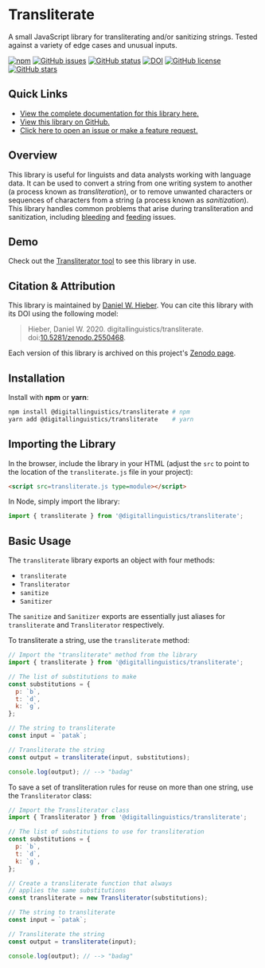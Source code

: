 # Transliterate

A small JavaScript library for transliterating and/or sanitizing strings. Tested against a variety of edge cases and unusual inputs.

[![npm](https://img.shields.io/npm/dt/@digitallinguistics/transliterate)][npm]
[![GitHub issues](https://img.shields.io/github/issues/digitallinguistics/transliterate)][issues]
[![GitHub status](https://github.com/digitallinguistics/transliterate/workflows/release/badge.svg)][status]
[![DOI](https://zenodo.org/badge/167235084.svg)][Zenodo]
[![GitHub license](https://img.shields.io/github/license/digitallinguistics/transliterate)][license]
[![GitHub stars](https://img.shields.io/github/stars/digitallinguistics/transliterate?style=social)][stargazers]

## Quick Links

* [View the complete documentation for this library here.][docs]
* [View this library on GitHub.][GitHub]
* [Click here to open an issue or make a feature request.][new-issue]

## Overview

This library is useful for linguists and data analysts working with language data. It can be used to convert a string from one writing system to another (a process known as <dfn>transliteration</dfn>), or to remove unwanted characters or sequences of characters from a string (a process known as <dfn>sanitization</dfn>). This library handles common problems that arise during transliteration and sanitization, including [bleeding][bleeding] and [feeding][feeding] issues.

## Demo

Check out the [Transliterator tool][Transliterator] to see this library in use.

## Citation & Attribution

This library is maintained by [Daniel W. Hieber][me]. You can cite this library with its DOI using the following model:

> Hieber, Daniel W. 2020. digitallinguistics/transliterate. doi:[10.5281/zenodo.2550468](https://doi.org/10.5281/zenodo.2550468).

Each version of this library is archived on this project's [Zenodo page][Zenodo].

## Installation

Install with **npm** or **yarn**:

```sh
npm install @digitallinguistics/transliterate # npm
yarn add @digitallinguistics/transliterate    # yarn
```

## Importing the Library

In the browser, include the library in your HTML (adjust the `src` to point to the location of the `transliterate.js` file in your project):

```html
<script src=transliterate.js type=module></script>
```

In Node, simply import the library:

```js
import { transliterate } from '@digitallinguistics/transliterate';
```

## Basic Usage

The `transliterate` library exports an object with four methods:

- `transliterate`
- `Transliterator`
- `sanitize`
- `Sanitizer`

The `sanitize` and `Sanitizer` exports are essentially just aliases for `transliterate` and `Transliterator` respectively.

To transliterate a string, use the `transliterate` method:

```js
// Import the "transliterate" method from the library
import { transliterate } from '@digitallinguistics/transliterate';

// The list of substitutions to make
const substitutions = {
  p: `b`,
  t: `d`,
  k: `g`,
};

// The string to transliterate
const input = `patak`;

// Transliterate the string
const output = transliterate(input, substitutions);

console.log(output); // --> "badag"
```

To save a set of transliteration rules for reuse on more than one string, use the `Transliterator` class:

```js
// Import the Transliterator class
import { Transliterator } from '@digitallinguistics/transliterate';

// The list of substitutions to use for transliteration
const substitutions = {
  p: `b`,
  t: `d`,
  k: `g`,
};

// Create a transliterate function that always
// applies the same substitutions
const transliterate = new Transliterator(substitutions);

// The string to transliterate
const input = `patak`;

// Transliterate the string
const output = transliterate(input);

console.log(output); // --> "badag"
```

[bleeding]:       https://en.wikipedia.org/wiki/Bleeding_order
[docs]:           https://developer.digitallinguistics.io/transliterate
[feeding]:        https://en.wikipedia.org/wiki/Feeding_order
[GitHub]:         https://github.com/digitallinguistics/transliterate
[issues]:         https://github.com/digitallinguistics/transliterate/issues
[license]:        https://github.com/digitallinguistics/transliterate/blob/master/LICENSE.md
[new-issue]:      https://github.com/digitallinguistics/transliterate/issues/new
[me]:             https://danielhieber.com
[npm]:            https://www.npmjs.com/package/@digitallinguistics/transliterate
[stargazers]:     https://github.com/digitallinguistics/transliterate/stargazers
[status]:         https://github.com/digitallinguistics/transliterate/actions
[Transliterator]: https://tools.digitallinguistics.io/transliterator
[Zenodo]:         https://doi.org/10.5281/zenodo.2550468
